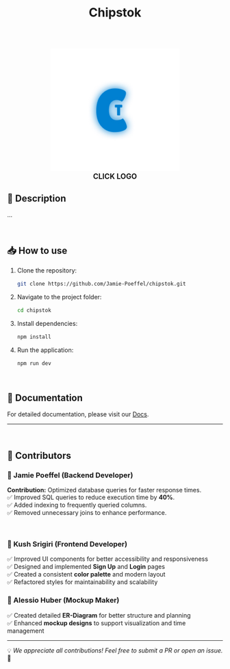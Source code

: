 <h1 align="center">Chipstok</h1>

<br>
<br>

<p align="center">
  <a href="https://www.chipsytok.bbzwinf.ch" target="_blank" style="text-decoration: none;">
    <img src="./Chipsytok/public/icon_light.png" alt="Chipstok Logo" width="300">
    <br>
    <strong style="font-size: 1.2em;">CLICK LOGO</strong>
  </a>
</p>



## 🚀 Description

...

<br>

## 📥 How to use

1. Clone the repository:
   ```sh
   git clone https://github.com/Jamie-Poeffel/chipstok.git
   ```
2. Navigate to the project folder:
   ```sh
   cd chipstok
   ```
3. Install dependencies:
   ```sh
   npm install
   ```
4. Run the application:
   ```sh
   npm run dev
   ```

<br>

## 📖 Documentation

For detailed documentation, please visit our [Docs](docs).

---

<br>

## 👥 Contributors

### 🎯 Jamie Poeffel (Backend Developer)

**Contribution:** Optimized database queries for faster response times.  
✅ Improved SQL queries to reduce execution time by **40%**.  
✅ Added indexing to frequently queried columns.  
✅ Removed unnecessary joins to enhance performance.

<br>

### 🎨 Kush Srigiri (Frontend Developer)

✅ Improved UI components for better accessibility and responsiveness  
✅ Designed and implemented **Sign Up** and **Login** pages  
✅ Created a consistent **color palette** and modern layout  
✅ Refactored styles for maintainability and scalability

### 📝 Alessio Huber (Mockup Maker)

✅ Created detailed **ER-Diagram** for better structure and planning  
✅ Enhanced **mockup designs** to support visualization and time management


---

💡 *We appreciate all contributions! Feel free to submit a PR or open an issue.* 🎉
